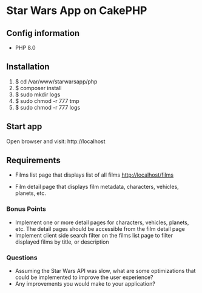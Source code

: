 # Star Wars App on CakePHP

## Config information

- PHP 8.0

## Installation

1. $ cd /var/www/starwarsapp/php
2. $ composer install
3. $ sudo mkdir logs
4. $ sudo chmod -r 777 tmp
5. $ sudo chmod -r 777 logs

## Start app
Open browser and visit: http://localhost

## Requirements
- Films list page that displays list of all films [http://localhost/films](http://localhost/films)

- Film detail page that displays film metadata, characters, vehicles, planets, etc.

### Bonus Points
- Implement one or more detail pages for characters, vehicles, planets, etc. The detail pages should be accessible from the film detail page
- Implement client side search filter on the films list page to filter displayed films by title, or description

### Questions
- Assuming the Star Wars API was slow, what are some optimizations that could be implemented to improve the user experience?
- Any improvements you would make to your application?
